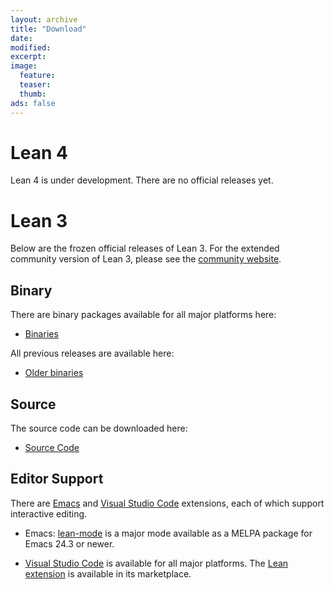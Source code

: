 ```yaml
---
layout: archive
title: "Download"
date:
modified:
excerpt:
image:
  feature:
  teaser:
  thumb:
ads: false
---
```


# Lean 4

Lean 4 is under development. There are no official releases yet.

# Lean 3

Below are the frozen official releases of Lean 3. For the extended community version of Lean 3, please see the [community website](https://leanprover-community.github.io/).

## Binary

There are binary packages available for all major platforms here:

- [Binaries](https://github.com/leanprover/lean/releases/latest)

All previous releases are available here:

- [Older binaries](https://github.com/leanprover/lean/releases)

## Source

The source code can be downloaded here:

- [Source Code](http://github.com/leanprover/lean)

## Editor Support

There are [Emacs](https://www.gnu.org/software/emacs/) and [Visual Studio Code](http://code.visualstudio.com) extensions, each of which support interactive editing.

- Emacs: [lean-mode](https://github.com/leanprover/lean-mode) is a major mode available as a MELPA package for Emacs 24.3 or newer.

- [Visual Studio Code](http://code.visualstudio.com) is available for all major platforms.
  The [Lean extension](https://marketplace.visualstudio.com/items?itemName=jroesch.lean) is available in its marketplace.
